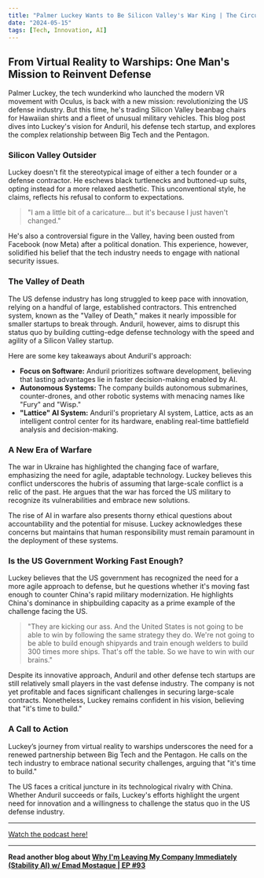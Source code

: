 ```yaml
---
title: "Palmer Luckey Wants to Be Silicon Valley's War King | The Circuit"
date: "2024-05-15"
tags: [Tech, Innovation, AI]
---
```


## From Virtual Reality to Warships: One Man's Mission to Reinvent Defense

Palmer Luckey, the tech wunderkind who launched the modern VR movement with Oculus, is back with a new mission: revolutionizing the US defense industry. But this time, he's trading Silicon Valley beanbag chairs for Hawaiian shirts and a fleet of unusual military vehicles. This blog post dives into Luckey's vision for Anduril, his defense tech startup, and explores the complex relationship between Big Tech and the Pentagon.

### Silicon Valley Outsider

Luckey doesn't fit the stereotypical image of either a tech founder or a defense contractor. He eschews black turtlenecks and buttoned-up suits, opting instead for a more relaxed aesthetic. This unconventional style, he claims, reflects his refusal to conform to expectations.

> "I am a little bit of a caricature… but it's because I just haven't changed."

He's also a controversial figure in the Valley, having been ousted from Facebook (now Meta) after a political donation. This experience, however, solidified his belief that the tech industry needs to engage with national security issues.

### The Valley of Death

The US defense industry has long struggled to keep pace with innovation, relying on a handful of large, established contractors. This entrenched system, known as the "Valley of Death," makes it nearly impossible for smaller startups to break through. Anduril, however, aims to disrupt this status quo by building cutting-edge defense technology with the speed and agility of a Silicon Valley startup.

Here are some key takeaways about Anduril's approach:

- **Focus on Software:** Anduril prioritizes software development, believing that lasting advantages lie in faster decision-making enabled by AI.
- **Autonomous Systems:** The company builds autonomous submarines, counter-drones, and other robotic systems with menacing names like "Fury" and "Wisp."
- **"Lattice" AI System:** Anduril's proprietary AI system, Lattice, acts as an intelligent control center for its hardware, enabling real-time battlefield analysis and decision-making.

### A New Era of Warfare

The war in Ukraine has highlighted the changing face of warfare, emphasizing the need for agile, adaptable technology. Luckey believes this conflict underscores the hubris of assuming that large-scale conflict is a relic of the past. He argues that the war has forced the US military to recognize its vulnerabilities and embrace new solutions.

The rise of AI in warfare also presents thorny ethical questions about accountability and the potential for misuse. Luckey acknowledges these concerns but maintains that human responsibility must remain paramount in the deployment of these systems.

### Is the US Government Working Fast Enough?

Luckey believes that the US government has recognized the need for a more agile approach to defense, but he questions whether it's moving fast enough to counter China's rapid military modernization. He highlights China's dominance in shipbuilding capacity as a prime example of the challenge facing the US.

> "They are kicking our ass. And the United States is not going to be able to win by following the same strategy they do. We're not going to be able to build enough shipyards and train enough welders to build 300 times more ships. That's off the table. So we have to win with our brains."

Despite its innovative approach, Anduril and other defense tech startups are still relatively small players in the vast defense industry. The company is not yet profitable and faces significant challenges in securing large-scale contracts. Nonetheless, Luckey remains confident in his vision, believing that "it's time to build."

### A Call to Action

Luckey’s journey from virtual reality to warships underscores the need for a renewed partnership between Big Tech and the Pentagon. He calls on the tech industry to embrace national security challenges, arguing that "it's time to build."

The US faces a critical juncture in its technological rivalry with China. Whether Anduril succeeds or fails, Luckey's efforts highlight the urgent need for innovation and a willingness to challenge the status quo in the US defense industry.

---

<a href="https://youtube.com/watch?v=ItLFpYha6Wc" target="_blank">Watch the podcast here!</a>

---

**Read another blog about [Why I'm Leaving My Company Immediately (Stability AI) w/ Emad Mostaque | EP #93](./20240329-emadmostaque-peterhdiamandis)**
